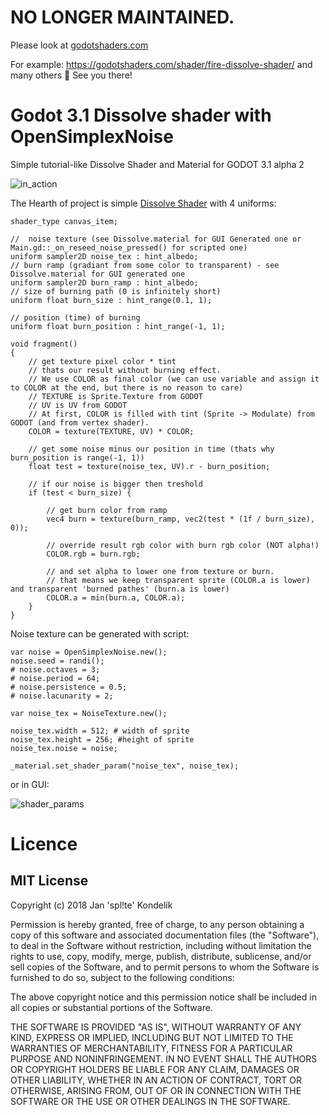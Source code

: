 # NO LONGER MAINTAINED.

Please look at [godotshaders.com](https://godotshaders.com)

For example: https://godotshaders.com/shader/fire-dissolve-shader/ and many others 🙂 See you there!



# Godot 3.1 Dissolve shader with OpenSimplexNoise


Simple tutorial-like Dissolve Shader and Material for GODOT 3.1 alpha 2

![in_action](in_action.gif "in action")

The Hearth of project is simple [Dissolve Shader](Materials/Dissolve.shader) with 4 uniforms:

```shader
shader_type canvas_item;

//  noise texture (see Dissolve.material for GUI Generated one or Main.gd::_on_reseed_noise_pressed() for scripted one)
uniform sampler2D noise_tex : hint_albedo;
// burn ramp (gradiant from some color to transparent) - see Dissolve.material for GUI generated one
uniform sampler2D burn_ramp : hint_albedo;
// size of burning path (0 is infinitely short)
uniform float burn_size : hint_range(0.1, 1);

// position (time) of burning
uniform float burn_position : hint_range(-1, 1);

void fragment()
{
	// get texture pixel color * tint
	// thats our result without burning effect.
	// We use COLOR as final color (we can use variable and assign it to COLOR at the end, but there is no reason to care)
	// TEXTURE is Sprite.Texture from GODOT
	// UV is UV from GODOT
	// At first, COLOR is filled with tint (Sprite -> Modulate) from GODOT (and from vertex shader).
	COLOR = texture(TEXTURE, UV) * COLOR;
	
	// get some noise minus our position in time (thats why burn_position is range(-1, 1))
	float test = texture(noise_tex, UV).r - burn_position;
	
	// if our noise is bigger then treshold
	if (test < burn_size) {
	
		// get burn color from ramp
		vec4 burn = texture(burn_ramp, vec2(test * (1f / burn_size), 0));

		// override result rgb color with burn rgb color (NOT alpha!)
		COLOR.rgb = burn.rgb;
		
		// and set alpha to lower one from texture or burn.
		// that means we keep transparent sprite (COLOR.a is lower) and transparent 'burned pathes' (burn.a is lower)
		COLOR.a = min(burn.a, COLOR.a);
	}
}
```

Noise texture can be generated with script:

```
var noise = OpenSimplexNoise.new();
noise.seed = randi();
# noise.octaves = 3;
# noise.period = 64;
# noise.persistence = 0.5;
# noise.lacunarity = 2;

var noise_tex = NoiseTexture.new();

noise_tex.width = 512; # width of sprite
noise_tex.height = 256; #height of sprite
noise_tex.noise = noise;

_material.set_shader_param("noise_tex", noise_tex);
```

or in GUI:

![shader_params](shader_parameters.png "Shader parameters as seen in GUI")



# Licence

## MIT License

Copyright (c) 2018 Jan 'spl!te' Kondelík

Permission is hereby granted, free of charge, to any person obtaining a copy
of this software and associated documentation files (the "Software"), to deal
in the Software without restriction, including without limitation the rights
to use, copy, modify, merge, publish, distribute, sublicense, and/or sell
copies of the Software, and to permit persons to whom the Software is
furnished to do so, subject to the following conditions:

The above copyright notice and this permission notice shall be included in all
copies or substantial portions of the Software.

THE SOFTWARE IS PROVIDED "AS IS", WITHOUT WARRANTY OF ANY KIND, EXPRESS OR
IMPLIED, INCLUDING BUT NOT LIMITED TO THE WARRANTIES OF MERCHANTABILITY,
FITNESS FOR A PARTICULAR PURPOSE AND NONINFRINGEMENT. IN NO EVENT SHALL THE
AUTHORS OR COPYRIGHT HOLDERS BE LIABLE FOR ANY CLAIM, DAMAGES OR OTHER
LIABILITY, WHETHER IN AN ACTION OF CONTRACT, TORT OR OTHERWISE, ARISING FROM,
OUT OF OR IN CONNECTION WITH THE SOFTWARE OR THE USE OR OTHER DEALINGS IN THE
SOFTWARE.
